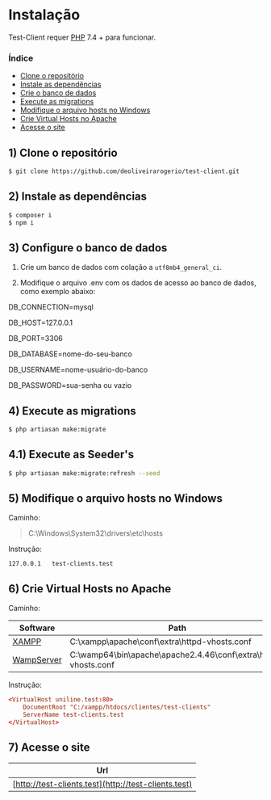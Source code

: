 # Instalação

Test-Client requer [PHP](https://www.php.net) 7.4 + para funcionar.

### Índice

- [Clone o repositório](#1-clone-o-reposit%C3%B3rio)
- [Instale as dependências](#2-instale-as-depend%C3%AAncias)
- [Crie o banco de dados](#3-crie-o-banco-de-dados)
- [Execute as migrations](#4-execute-as-migrations)
- [Modifique o arquivo hosts no Windows](#5-modifique-o-arquivo-hosts-no-windows)
- [Crie Virtual Hosts no Apache](#6-crie-virtual-hosts-no-apache)
- [Acesse o site](#7-acesse-o-site)

## 1) Clone o repositório

```sh
$ git clone https://github.com/deoliveirarogerio/test-client.git
```

## 2) Instale as dependências

```sh
$ composer i
$ npm i
```

## 3) Configure o banco de dados

1. Crie um banco de dados com colação a `utf8mb4_general_ci`.

2. Modifique o arquivo .env com os dados de acesso ao banco de dados, como exemplo abaixo:

DB_CONNECTION=mysql

DB_HOST=127.0.0.1

DB_PORT=3306

DB_DATABASE=nome-do-seu-banco

DB_USERNAME=nome-usuário-do-banco

DB_PASSWORD=sua-senha ou vazio

## 4) Execute as migrations

```sh
$ php artiasan make:migrate
```
## 4.1) Execute as Seeder's

```sh
$ php artiasan make:migrate:refresh --seed
```

## 5) Modifique o arquivo hosts no Windows

Caminho:

> C:\Windows\System32\drivers\etc\hosts

Instrução:

```
127.0.0.1	test-clients.test
```

## 6) Crie Virtual Hosts no Apache

Caminho:

| Software | Path |
| ------ | ------ |
| [XAMPP](https://www.apachefriends.org/pt_br/index.html) | C:\xampp\apache\conf\extra\httpd-vhosts.conf |
| [WampServer](https://www.wampserver.com/en) | C:\wamp64\bin\apache\apache2.4.46\conf\extra\httpd-vhosts.conf |

Instrução:

```conf
<VirtualHost uniline.test:80>
    DocumentRoot "C:/xampp/htdocs/clientes/test-clients"
    ServerName test-clients.test
</VirtualHost>
```

## 7) Acesse o site

| Url
| ------
| [http://test-clients.test](http://test-clients.test)

